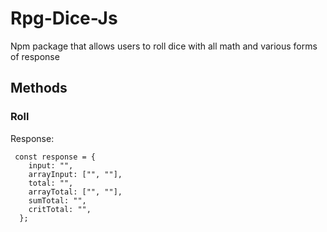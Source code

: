 # Rpg-Dice-Js

Npm package that allows users to roll dice with all math and various forms of response

## Methods

### Roll

Response:

```
 const response = {
    input: "",
    arrayInput: ["", ""],
    total: "",
    arrayTotal: ["", ""],
    sumTotal: "",
    critTotal: "",
  };
```
